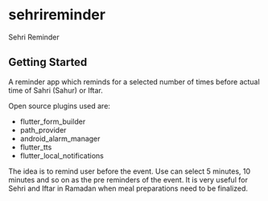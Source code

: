 # sehrireminder

Sehri Reminder

## Getting Started

A reminder app which reminds for a selected number of times before actual time of Sahri (Sahur) or Iftar.

Open source plugins used are:

-   flutter_form_builder
-   path_provider
-   android_alarm_manager
-   flutter_tts
-   flutter_local_notifications

The idea is to remind user before the event. Use can select 5 minutes, 10 minutes and so on as the pre reminders of the event. It is very useful for Sehri and Iftar in Ramadan when meal preparations need to be finalized.
